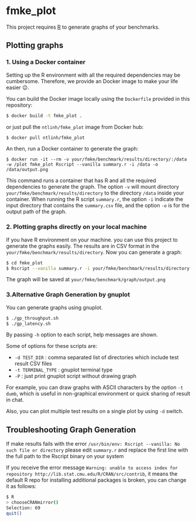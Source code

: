 # fmke_plot

This project requires [R](http://www.r-project.org) to generate graphs of your benchmarks.

## Plotting graphs 
### 1. Using a Docker container

Setting up the R environment with all the required dependencies may be cumbersome. Therefore, we provide an Docker image to make your life easier 😉.


You can build the Docker image locally using the `Dockerfile` provided in this repository:
```bash
$ docker build -t fmke_plot .
```
or just pull the `ntlinh/fmke_plot` image from Docker hub:
```bash
$ docker pull ntlinh/fmke_plot
```
An then, run a Docker container to generate the graph:
```
$ docker run -it --rm -v your/fmke/benchmark/results/directory/:/data -w /plot fmke_plot Rscript --vanilla summary.r -i /data -o /data/output.png
```
This command runs a container that has R and all the required dependencies to generate the graph.
The option `-v` will mount directory `your/fmke/benchmark/results/directory` to the directory `/data` inside your container. When running the R script `summary.r`, the option `-i` indicate the input directory that contains the `summary.csv` file, and the option `-o` is for the output path of the graph.

### 2. Plotting graphs directly on your local machine
If you have R environment on your machine. you can use this project to generate the graphs easily.
The results are in CSV format in the `your/fmke/benchmark/results/directory`. Now you can generate a graph:

```bash
$ cd fmke_plot
$ Rscript --vanilla summary.r -i your/fmke/benchmark/results/directory -o your/fmke/benchmark/graph/output.png
```

The graph will be saved at `your/fmke/benchmark/graph/output.png`

### 3.Alternative Graph Generation by gnuplot
You can generate graphs using gnuplot.

```bash
$ ./gp_throughput.sh
$ ./gp_latency.sh
```

By passing `-h` option to each script, help messages are shown.

Some of options for these scripts are:

- `-d TEST_DIR` : comma separated list of directories which include test result CSV files
- `-t TERMINAL_TYPE` : gnuplot terminal type
- `-P` : just print gnuplot script without drawing graph

For example, you can draw graphs with ASCII characters by the option `-t dumb`, which is useful in non-graphical environment or quick sharing of result in chat.

Also, you can plot multiple test results on a single plot by using `-d` switch.

## Troubleshooting Graph Generation

If make results fails with the error `/usr/bin/env: Rscript --vanilla: No such file or directory`
please edit `summary.r` and replace the first line with the full path to the Rscript binary on your system

If you receive the error message `Warning: unable to access index for repository http://lib.stat.cmu.edu/R/CRAN/src/contrib`, it means the default R repo for installing additional packages is broken, you can change it as follows:

```bash
$ R
> chooseCRANmirror()
Selection: 69
quit()
```


